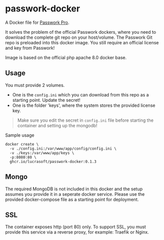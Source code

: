 # passwork-docker
A Docker file for [Passwork Pro](https://passwork.pro/).

It solves the problem of the official Passwork dockers, where you need to download the complete git repo on your host/volume.
The Passwork Git repo is preloaded into this docker image. You still require an official license and key from Passwork!

Image is based on the official php apache 8.0 docker base. 

## Usage 

You must provide 2 volumes.
- One is the `config.ini` which you can download from this repo as a starting point. Update the secret!
- One is the folder 'keys', where the system stores the provided license key.

> Make sure you edit the secret in `config.ini` file before starting the container and setting up the mongodb!

Sample usage
```
docker create \ 
  -v ./config.ini:/var/www/app/config/config.ini \ 
  -v ./keys:/var/www/app/keys \ 
  -p:8080:80 \
  ghcr.io/lucrasoft/passwork-docker:0.1.3
```

## Mongo
The required MongoDB is not included in this docker and the setup assumes you provide it in a seperate docker service. 
Please use the provided docker-compose file as a starting point for deployment.


## SSL
The container exposes http (port 80) only. 
To support SSL, you must provide this service via a reverse proxy, for example: Traefik or Nginx.



